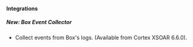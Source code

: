
#### Integrations
##### New: Box Event Collector
- Collect events from Box's logs. (Available from Cortex XSOAR 6.6.0).
